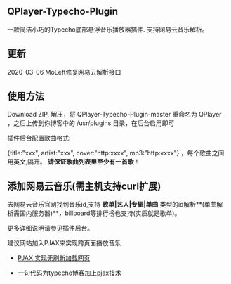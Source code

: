 ## QPlayer-Typecho-Plugin
一款简洁小巧的Typecho底部悬浮音乐播放器插件. 支持网易云音乐解析。

## 更新
2020-03-06 MoLeft修复网易云解析接口

## 使用方法
Download ZIP, 解压，将 QPlayer-Typecho-Plugin-master 重命名为 QPlayer ，之后上传到你博客中的 /usr/plugins 目录，在后台启用即可

插件后台配置歌曲格式: 

{title:"xxx", artist:"xxx", cover:"http:xxxx", mp3:"http:xxxx"} ，每个歌曲之间用英文,隔开。
**请保证歌曲列表里至少有一首歌**！

## 添加网易云音乐(需主机支持curl扩展)
去网易云音乐官网找到音乐id,支持 **歌单|艺人|专辑|单曲** 类型的id解析**(单曲解析需国内服务器)**，billboard等排行榜也支持(实质就是歌单)。

更多详细说明请参见插件后台。


建议网站加入PJAX来实现跨页面播放音乐

- [PJAX 实现无刷新加载网页][3]

- [一句代码为typecho博客加上pjax技术][4]



 [3]: https://32mb.space/archives/7.html
 [4]: http://www.ihewro.com/archives/354/

